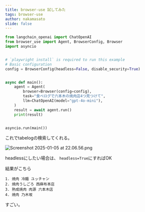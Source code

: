 ```yaml
---
title: browser-use 試してみた
tags: browser-use
author: nakamasato
slide: false
---
```


```py
from langchain_openai import ChatOpenAI
from browser_use import Agent, BrowserConfig, Browser
import asyncio


# `playwright install` is required to run this example
# Basic configuration
config = BrowserConfig(headless=False, disable_security=True)


async def main():
    agent = Agent(
        browser=Browser(config=config),
        task="食べログで六本木の焼肉店4つ見つけて",
        llm=ChatOpenAI(model="gpt-4o-mini"),
    )
    result = await agent.run()
    print(result)


asyncio.run(main())
```

これでtabelogの検索してくれる。

![Screenshot 2025-01-05 at 22.06.56.png](https://qiita-image-store.s3.ap-northeast-1.amazonaws.com/0/7059/5f7785c2-0674-73be-c8ef-d85ff1b15c66.png)


headlessにしたい場合は、 `headless=True`にすればOK


結果がこちら

```
1. 焼肉 冷麺 ユッチャン
2. 焼肉うしごろ 西麻布本店
3. 熟成焼肉 肉源 六本木店
4. 焼肉 乃木坂
```
すごい。

